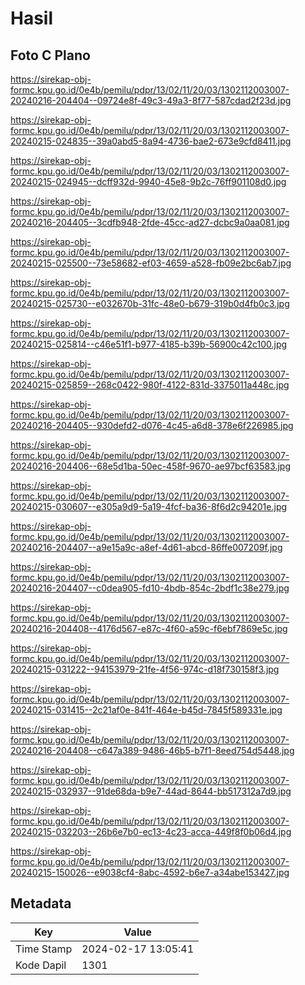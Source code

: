 # Hasil

## Foto C Plano

https://sirekap-obj-formc.kpu.go.id/0e4b/pemilu/pdpr/13/02/11/20/03/1302112003007-20240216-204404--09724e8f-49c3-49a3-8f77-587cdad2f23d.jpg

https://sirekap-obj-formc.kpu.go.id/0e4b/pemilu/pdpr/13/02/11/20/03/1302112003007-20240215-024835--39a0abd5-8a94-4736-bae2-673e9cfd8411.jpg

https://sirekap-obj-formc.kpu.go.id/0e4b/pemilu/pdpr/13/02/11/20/03/1302112003007-20240215-024945--dcff932d-9940-45e8-9b2c-76ff901108d0.jpg

https://sirekap-obj-formc.kpu.go.id/0e4b/pemilu/pdpr/13/02/11/20/03/1302112003007-20240216-204405--3cdfb948-2fde-45cc-ad27-dcbc9a0aa081.jpg

https://sirekap-obj-formc.kpu.go.id/0e4b/pemilu/pdpr/13/02/11/20/03/1302112003007-20240215-025500--73e58682-ef03-4659-a528-fb09e2bc6ab7.jpg

https://sirekap-obj-formc.kpu.go.id/0e4b/pemilu/pdpr/13/02/11/20/03/1302112003007-20240215-025730--e032670b-31fc-48e0-b679-319b0d4fb0c3.jpg

https://sirekap-obj-formc.kpu.go.id/0e4b/pemilu/pdpr/13/02/11/20/03/1302112003007-20240215-025814--c46e51f1-b977-4185-b39b-56900c42c100.jpg

https://sirekap-obj-formc.kpu.go.id/0e4b/pemilu/pdpr/13/02/11/20/03/1302112003007-20240215-025859--268c0422-980f-4122-831d-3375011a448c.jpg

https://sirekap-obj-formc.kpu.go.id/0e4b/pemilu/pdpr/13/02/11/20/03/1302112003007-20240216-204405--930defd2-d076-4c45-a6d8-378e6f226985.jpg

https://sirekap-obj-formc.kpu.go.id/0e4b/pemilu/pdpr/13/02/11/20/03/1302112003007-20240216-204406--68e5d1ba-50ec-458f-9670-ae97bcf63583.jpg

https://sirekap-obj-formc.kpu.go.id/0e4b/pemilu/pdpr/13/02/11/20/03/1302112003007-20240215-030607--e305a9d9-5a19-4fcf-ba36-8f6d2c94201e.jpg

https://sirekap-obj-formc.kpu.go.id/0e4b/pemilu/pdpr/13/02/11/20/03/1302112003007-20240216-204407--a9e15a9c-a8ef-4d61-abcd-86ffe007209f.jpg

https://sirekap-obj-formc.kpu.go.id/0e4b/pemilu/pdpr/13/02/11/20/03/1302112003007-20240216-204407--c0dea905-fd10-4bdb-854c-2bdf1c38e279.jpg

https://sirekap-obj-formc.kpu.go.id/0e4b/pemilu/pdpr/13/02/11/20/03/1302112003007-20240216-204408--4176d567-e87c-4f60-a59c-f6ebf7869e5c.jpg

https://sirekap-obj-formc.kpu.go.id/0e4b/pemilu/pdpr/13/02/11/20/03/1302112003007-20240215-031222--94153979-21fe-4f56-974c-d18f730158f3.jpg

https://sirekap-obj-formc.kpu.go.id/0e4b/pemilu/pdpr/13/02/11/20/03/1302112003007-20240215-031415--2c21af0e-841f-464e-b45d-7845f589331e.jpg

https://sirekap-obj-formc.kpu.go.id/0e4b/pemilu/pdpr/13/02/11/20/03/1302112003007-20240216-204408--c647a389-9486-46b5-b7f1-8eed754d5448.jpg

https://sirekap-obj-formc.kpu.go.id/0e4b/pemilu/pdpr/13/02/11/20/03/1302112003007-20240215-032937--91de68da-b9e7-44ad-8644-bb517312a7d9.jpg

https://sirekap-obj-formc.kpu.go.id/0e4b/pemilu/pdpr/13/02/11/20/03/1302112003007-20240215-032203--26b6e7b0-ec13-4c23-acca-449f8f0b06d4.jpg

https://sirekap-obj-formc.kpu.go.id/0e4b/pemilu/pdpr/13/02/11/20/03/1302112003007-20240215-150026--e9038cf4-8abc-4592-b6e7-a34abe153427.jpg


## Metadata

| Key        | Value               |
| ---------- | ------------------- |
| Time Stamp | 2024-02-17 13:05:41 |
| Kode Dapil | 1301                |



